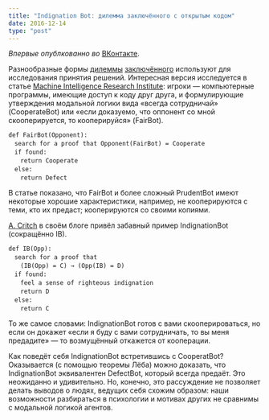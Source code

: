```yaml
---
title: "Indignation Bot: дилемма заключённого с открытым кодом"
date: 2016-12-14
type: "post"
---
```


_Впервые опублкованно во_ [ВКонтакте](https://vk.com/misha.yagudin?w=wall94844036_272).

Разнообразные формы [дилеммы](ru.wikipedia.org/wiki/Дилемма_заключённого) [заключённого](lesswrong.com/lw/tn/the_true_prisoners_dilemma/) используют для исследования принятия решений. Интересная версия исследуется в статье [Machine Intelligence Research Institute](https://arxiv.org/abs/1401.5577): игроки — компьютерные программы, имеющие доступ к коду друг друга, и формулирующие утверждения модальной логики вида «всегда сотрудничай» (CooperateBot) или «если доказуемо, что оппонент со мной скооперируется, то кооперируйся» (FairBot).

```
def FairBot(Opponent):
　search for a proof that Opponent(FairBot) = Cooperate
　if found:
　　return Cooperate
　else:
　　return Defect
```

В статье показано, что FairBot и более сложный PrudentBot имеют некоторые хорошие характеристики, например, не кооперируются с теми, кто их предаст; кооперируются со своими копиями.

[A. Critch](acritch.com/indignationbot-1/) в своём блоге привёл забавный пример IndignationBot (сокращённо IB).

```
def IB(Opp):
　search for a proof that
　　(IB(Opp) = C) → (Opp(IB) = D)
　if found:
　　feel a sense of righteous indignation
　　return D
　else:
　　return C
```

То же самое словами: IndignationBot готов с вами скооперироваться, но если он докажет «если я буду с вами сотрудничать, то вы меня предадите» — то возмущённый откажется от кооперации.

Как поведёт себя IndignationBot встретившись с CooperatBot? Оказывается (с помощью теоремы Лёба) можно доказать, что IndignationBot эквивалентен DefectBot, который всегда предаёт. Это неожиданно и удивительно. Но, конечно, это рассуждение не позволяет делать выводов о людях, ведущих себя схожим образом: наши возможности разбираться в психологии и мотивах других не сравнимы с модальной логикой агентов.